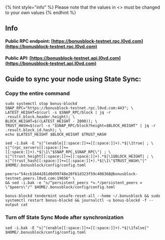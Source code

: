 {% hint style="info" %}
Please note that the values in <> must be changed to your own values
{% endhint %}

## Info
#### Public RPC endpoint: [https://bonusblock-testnet.rpc.l0vd.com](https://bonusblock-testnet.rpc.l0vd.com)
#### Public API: [https://bonusblock-testnet.api.l0vd.com](https://bonusblock-testnet.api.l0vd.com)

## Guide to sync your node using State Sync:

### Copy the entire command
```
sudo systemctl stop bonus-blockd
SNAP_RPC="https://bonusblock-testnet.rpc.l0vd.com:443"; \
LATEST_HEIGHT=$(curl -s $SNAP_RPC/block | jq -r .result.block.header.height); \
BLOCK_HEIGHT=$((LATEST_HEIGHT - 2000)); \
TRUST_HASH=$(curl -s "$SNAP_RPC/block?height=$BLOCK_HEIGHT" | jq -r .result.block_id.hash); \
echo $LATEST_HEIGHT $BLOCK_HEIGHT $TRUST_HASH

sed -i.bak -E "s|^(enable[[:space:]]+=[[:space:]]+).*$|\1true| ; \
s|^(rpc_servers[[:space:]]+=[[:space:]]+).*$|\1\"$SNAP_RPC,$SNAP_RPC\"| ; \
s|^(trust_height[[:space:]]+=[[:space:]]+).*$|\1$BLOCK_HEIGHT| ; \
s|^(trust_hash[[:space:]]+=[[:space:]]+).*$|\1\"$TRUST_HASH\"|" $HOME/.bonusblock/config/config.toml

peers="54ccb1644281d0d99748e20f61d323f59c408368@bonusblock-testnet.peers.l0vd.com:19656" \
&& sed -i.bak -e "s/^persistent_peers *=.*/persistent_peers = \"$peers\"/" $HOME/.bonusblock/config/config.toml 

bonus-blockd tendermint unsafe-reset-all --home ~/.bonusblock && sudo systemctl restart bonus-blockd && journalctl -u bonus-blockd -f --output cat
```

### Turn off State Sync Mode after synchronization
```
sed -i.bak -E "s|^(enable[[:space:]]+=[[:space:]]+).*$|\1false|" $HOME/.bonusblock/config/config.toml
```
